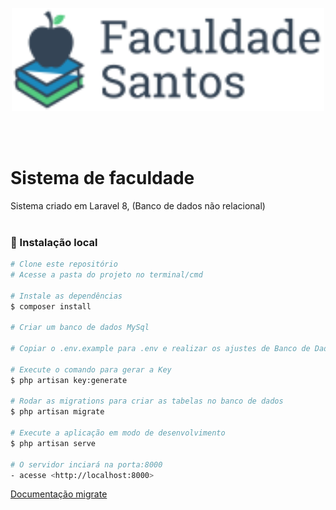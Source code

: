 <p align="center"><img width="500" src="public/img/logo.png"></p>
<br><br>

# Sistema de faculdade

Sistema criado em Laravel 8, (Banco de dados não relacional)
<br></br>

### 🎲 Instalação local

```bash
# Clone este repositório
# Acesse a pasta do projeto no terminal/cmd

# Instale as dependências
$ composer install

# Criar um banco de dados MySql

# Copiar o .env.example para .env e realizar os ajustes de Banco de Dados com o banco criado anteriormente

# Execute o comando para gerar a Key
$ php artisan key:generate

# Rodar as migrations para criar as tabelas no banco de dados
$ php artisan migrate

# Execute a aplicação em modo de desenvolvimento
$ php artisan serve

# O servidor inciará na porta:8000 
- acesse <http://localhost:8000>
```

[Documentação migrate](https://laravel.com/docs/8.x/migrations)
